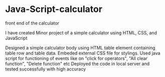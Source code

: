 # Java-Script-calculator
front end of the calculator

I have created Minor project of a simple calculator using HTML, CSS, and JavaScript

Designed a simple calculator body using HTML table element containing table row and table data. 
Embeded external CSS file for stylings.
Used java script for functioning of events like on "click for operators", "All clear function", "Delete function" etc
Deployed the code in local server and tested successfully with high accuracy
